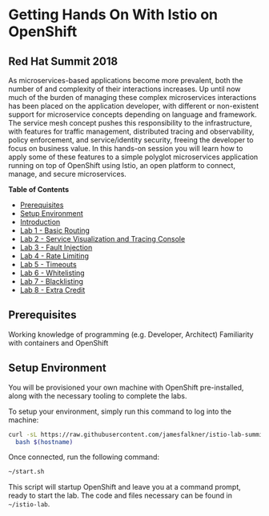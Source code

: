# Getting Hands On With Istio on OpenShift
## Red Hat Summit 2018

As microservices-based applications become more prevalent, both the number of and complexity of their interactions increases. Up until now much of the burden of managing these complex microservices interactions has been placed on the application developer, with different or non-existent support for microservice concepts depending on language and framework. The service mesh concept pushes this responsibility to the infrastructure, with features for traffic management, distributed tracing and observability, policy enforcement, and service/identity security, freeing the developer to focus on business value. In this hands-on session you will learn how to apply some of these features to a simple polyglot microservices application running on top of OpenShift using Istio, an open platform to connect, manage, and secure microservices.

**Table of Contents**

* [Prerequisites](#prereqs)
* [Setup Environment](#setup-environment)
* [Introduction](instructions/00-intro.md)
* [Lab 1 - Basic Routing](instructions/01-basic-routing.md)
* [Lab 2 - Service Visualization and Tracing Console](instructions/02-graph-and-tracing.md)
* [Lab 3 - Fault Injection](instructions/03-fault-injection.md)
* [Lab 4 - Rate Limiting](instructions/04-rate-limiting.md)
* [Lab 5 - Timeouts](instructions/05-timeouts.md)
* [Lab 6 - Whitelisting](instructions/06-whitelisting.md)
* [Lab 7 - Blacklisting](instructions/07-blacklisting.md)
* [Lab 8 - Extra Credit](instructions/08-extra-credit.md)

## Prerequisites

Working knowledge of programming (e.g. Developer, Architect)
Familiarity with containers and OpenShift

## Setup Environment

You will be provisioned your own machine with OpenShift pre-installed, along with the necessary tooling to complete the labs.

To setup your environment, simply run this command to log into the machine:

```bash
curl -sL https://raw.githubusercontent.com/jamesfalkner/istio-lab-summit-2018/scripts/connect.sh | \
  bash $(hostname)
```

Once connected, run the following command:

```bash
~/start.sh
```

This script will startup OpenShift and leave you at a command prompt, ready to start the lab. The code and files necessary can be found in `~/istio-lab`.

